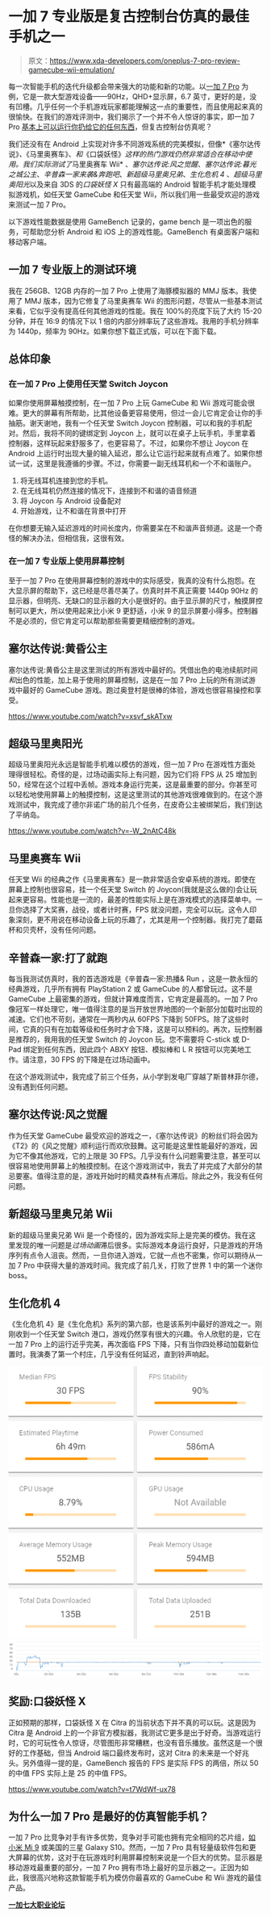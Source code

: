# 一加 7 专业版是复古控制台仿真的最佳手机之一

> 原文：<https://www.xda-developers.com/oneplus-7-pro-review-gamecube-wii-emulation/>

每一次智能手机的迭代升级都会带来强大的功能和新的功能。以[一加 7 Pro](https://www.xda-developers.com/oneplus-7-pro-review/) 为例，它是一款大型游戏设备——90Hz，QHD+显示屏，6.7 英寸，更好的是，没有凹槽。几乎任何一个手机游戏玩家都能理解这一点的重要性，而且使用起来真的很愉快。在我们的游戏评测中，我们揭示了一个并不令人惊讶的事实，即一加 7 Pro [基本上可以运行你扔给它的任何东西](https://www.xda-developers.com/oneplus-7-pro-gaming-review/)，但复古控制台仿真呢？

我们还没有在 Android 上实现对许多不同游戏系统的完美模拟，但像*《塞尔达传说》*、*《马里奥赛车》、*和*《口袋妖怪》*这样的热门游戏仍然非常适合在移动中使用。我们实际测试了*马里奥赛车 Wii* 、*塞尔达传说:风之觉醒*、*塞尔达传说:暮光之城公主*、*辛普森一家来袭&奔跑吧*、*新超级马里奥兄弟*、*生化危机 4* 、*超级马里奥阳光*以及来自 3DS 的*口袋妖怪 X* 只有最高端的 Android 智能手机才能处理模拟游戏机，如任天堂 GameCube 和任天堂 Wii，所以我们用一些最受欢迎的游戏来测试一加 7 Pro。

以下游戏性能数据是使用 GameBench 记录的，game bench 是一项出色的服务，可帮助您分析 Android 和 iOS 上的游戏性能。GameBench 有桌面客户端和移动客户端。

## 一加 7 专业版上的测试环境

我在 256GB、12GB 内存的一加 7 Pro 上使用了海豚模拟器的 MMJ 版本。我使用了 MMJ 版本，因为它修复了马里奥赛车 Wii 的图形问题，尽管从一些基本测试来看，它似乎没有提高任何其他游戏的性能。我在 100%的亮度下玩了大约 15-20 分钟，并在 16:9 的情况下以 1 倍的内部分辨率玩了这些游戏。我用的手机分辨率为 1440p，频率为 90Hz。如果你想下载正式版，可以在下面下载。

## 总体印象

### 在一加 7 Pro 上使用任天堂 Switch Joycon

如果你使用屏幕触摸控制，在一加 7 Pro 上玩 GameCube 和 Wii 游戏可能会很难。更大的屏幕有所帮助，比其他设备更容易使用，但过一会儿它肯定会让你的手抽筋。谢天谢地，我有一个任天堂 Switch Joycon 控制器，可以和我的手机配对。然后，我将不同的键绑定到 Joycon 上，就可以在桌子上玩手机，手里拿着控制器，这样玩起来舒服多了，也更容易了。不过，如果你不想让 Joycon 在 Android 上运行时出现大量的输入延迟，那么让它运行起来就有点难了。如果你想试一试，这里是我遵循的步骤。不过，你需要一副无线耳机和一个不和谐账户。

1.  将无线耳机连接到您的手机。
2.  在无线耳机仍然连接的情况下，连接到不和谐的语音频道
3.  将 Joycon 与 Android 设备配对
4.  开始游戏，让不和谐在背景中打开

在你想要无输入延迟游戏的时间长度内，你需要呆在不和谐声音频道。这是一个奇怪的解决办法，但相信我，这很有效。

### 在一加 7 专业版上使用屏幕控制

至于一加 7 Pro 在使用屏幕控制的游戏中的实际感受，我真的没有什么抱怨。在大显示屏的帮助下，这已经是尽善尽美了。仿真时并不真正需要 1440p 90Hz 的显示器，但明亮、无缺口的显示器的大小是很好的。由于显示屏的尺寸，触摸屏控制可以更大，所以使用起来比小米 9 更舒适，小米 9 的显示屏要小得多。控制器不是必须的，但它肯定可以帮助那些需要更精细控制的游戏。

## 塞尔达传说:黄昏公主

塞尔达传说:黄昏公主是这里测试的所有游戏中最好的。凭借出色的电池续航时间*和*出色的性能，加上易于使用的屏幕控制，这是在一加 7 Pro 上玩的所有测试游戏中最好的 GameCube 游戏。跑过奥登村是很棒的体验，游戏也很容易操控和享受。

https://www.youtube.com/watch?v=xsvf_skATxw

## 超级马里奥阳光

超级马里奥阳光永远是智能手机难以模仿的游戏，但一加 7 Pro 在游戏性方面处理得很轻松。奇怪的是，过场动画实际上有问题，因为它们将 FPS 从 25 增加到 50，经常在这个过程中丢帧。游戏本身运行完美，这是最重要的部分。你甚至可以轻松地使用屏幕上的触摸控制，这是这里测试的其他游戏很难做到的。在这个游戏测试中，我完成了德尔非诺广场的前几个任务，在皮奇公主被绑架后，我们到达了平纳岛。

https://www.youtube.com/watch?v=-W_2nAtC48k

## 马里奥赛车 Wii

任天堂 Wii 的经典之作《马里奥赛车》是一款非常适合安卓系统的游戏。即使在屏幕上控制也很容易，挂一个任天堂 Switch 的 Joycon(我就是这么做的)会让玩起来更容易。性能也是一流的，最差的性能实际上是在游戏模式的选择菜单中。一旦你选择了大奖赛，战役，或者计时赛，FPS 就没问题，完全可以玩。这令人印象深刻，更不用说在移动设备上玩的乐趣了，尤其是用一个控制器。我打完了蘑菇杯和贝壳杯，没有任何问题。

## 辛普森一家:打了就跑

每当我测试仿真时，我的首选游戏是《辛普森一家:热播& Run ，这是一款永恒的经典游戏，几乎所有拥有 PlayStation 2 或 GameCube 的人都曾玩过。这不是 GameCube 上最密集的游戏，但就计算难度而言，它肯定是最高的。一加 7 Pro 像冠军一样处理它，唯一值得注意的是当开放世界地图的一个新部分加载时出现的减速。它们也不苛刻，通常在一两秒内从 60FPS 下降到 50FPS。除了这些时间，它真的只有在加载等级和任务时才会下降，这是可以预料的。再次，玩控制器是推荐的，我用我的任天堂 Switch 的 Joycon 玩。您不需要将 C-stick 或 D-Pad 绑定到任何东西，因此四个 ABXY 按钮、模拟棒和 L R 按钮可以完美地工作。请注意，30 FPS 的下降是在过场动画中。

在这个游戏测试中，我完成了前三个任务，从小学到发电厂穿越了斯普林菲尔德，没有遇到任何问题。

## 塞尔达传说:风之觉醒

作为任天堂 GameCube 最受欢迎的游戏之一，《塞尔达传说》的粉丝们将会因为《T2》的《风之觉醒》顺利运行而欢欣鼓舞。这可能是这里性能最好的游戏，因为它不像其他游戏，它的上限是 30 FPS。几乎没有什么问题需要注意，甚至可以很容易地使用屏幕上的触摸控制。在这个游戏测试中，我去了并完成了大部分的禁忌要塞。值得注意的是，游戏开始时的精灵森林有点滞后。除此之外，我没有任何问题。

## 新超级马里奥兄弟 Wii

新的超级马里奥兄弟 Wii 是一个奇怪的，因为游戏实际上是完美的模仿。我在这里发现的唯一问题是*过场动画*滞后很多。实际游戏本身运行良好，只是游戏的开场序列有点令人沮丧。然而，一旦你进入游戏，它就一点也不密集，你可以期待从一加 7 Pro 中获得大量的游戏时间。我完成了前几关，打败了世界 1 中的第一个迷你 boss。

## 生化危机 4

《生化危机 4》是《生化危机》系列的第六部，也是该系列中最好的游戏之一。刚刚收到一个任天堂 Switch 港口，游戏仍然享有很大的兴趣。令人欣慰的是，它在一加 7 Pro 上的运行近乎完美，再次面临 FPS 下降，只有当你四处移动加载新位置时。我演奏了第一个村庄，几乎没有任何延迟，直到铃声响起。

![](img/bdb3c1efefd07da3dd4420422047884d.png) ![](img/9c475529f8ff55adb5ba094afd25bff8.png)

## 奖励:口袋妖怪 X

正如预期的那样，口袋妖怪 X 在 Citra 的当前状态下并不真的可以玩。这是因为 Citra 是 Android 上的一个非官方模拟器，我测试它更多是出于好奇。当游戏运行时，它的可玩性令人惊讶，尽管图形非常糟糕，也没有音乐播放。虽然这是一个很好的工作基础，但当 Android 端口最终发布时，这对 Citra 的未来是一个好兆头。另外值得一提的是，GameBench 报告的 FPS 是实际 FPS 的两倍，所以 50 的中值 FPS 实际上是 25 的中值 FPS。

https://www.youtube.com/watch?v=t7WdWf-ux78

## 为什么一加 7 Pro 是最好的仿真智能手机？

一加 7 Pro 比竞争对手有许多优势，竞争对手可能也拥有完全相同的芯片组，[如小米 Mi 9](https://www.xda-developers.com/xiaomi-mi-9-qualcomm-snapdragon-855-gamecube-wii-dolphin-emulator/) 或美国的三星 Galaxy S10。然而，一加 7 Pro 具有轻量级软件包和更大屏幕的优势，这对于在玩游戏时利用屏幕控制来说是一个巨大的优势。显示器是移动游戏最重要的部分，一加 7 Pro 拥有市场上最好的显示器之一。正因为如此，我很高兴地称这款智能手机为模仿你最喜欢的 GameCube 和 Wii 游戏的最佳产品。

[**一加七大职业论坛**](https://forum.xda-developers.com/oneplus-7-pro)